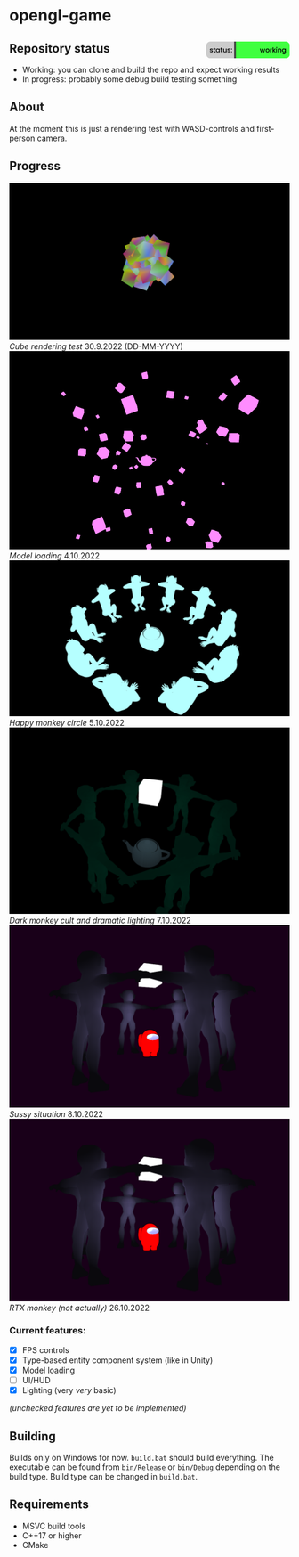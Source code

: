 # opengl-game
## Repository status <img src="/images/status.png?" width="150" height="30" align="right"/>

- Working: you can clone and build the repo and expect working results
- In progress: probably some debug build testing something

## About
At the moment this is just a rendering test with WASD-controls and first-person camera.
## Progress
![Image showing the game](/images/screenshot.png)
*Cube rendering test* 30.9.2022 (DD-MM-YYYY)
![Image also showing the game](/images/screenshot2.png)
*Model loading* 4.10.2022
![Image also showing the game](/images/screenshot3.png)
*Happy monkey circle* 5.10.2022
![Image showing the lighting](/images/screenshot4.png)
*Dark monkey cult and dramatic lighting* 7.10.2022
![Image showing amogus](/images/screenshot5.png)
*Sussy situation* 8.10.2022
![Image rtx monke](/images/screenshot5.png)
*RTX monkey <span size="0.5">(not actually)</span>* 26.10.2022
### Current features:
- [x] FPS controls
- [x] Type-based entity component system (like in Unity)
- [x] Model loading
- [ ] UI/HUD
- [x] Lighting (very *very* basic)

*(unchecked features are yet to be implemented)*
## Building
Builds only on Windows for now. ``build.bat`` should build everything. The executable can be found from ``bin/Release`` or ``bin/Debug`` depending on the build type. Build type can be changed in ``build.bat``.
## Requirements
- MSVC build tools
- C++17 or higher
- CMake